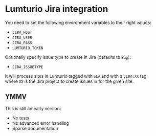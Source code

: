 # Lumturio Jira integration

You need to set the following environment variables to their right
values:

* `JIRA_HOST`
* `JIRA_USER`
* `JIRA_PASS`
* `LUMTURIO_TOKEN`

Optionally specify issue type to create in Jira (defaults to `Bug`):

* `JIRA_ISSUETYPE`

It will process sites in Lumturio tagged with `SLA` and with a
`JIRA:XX` tag where `XX` is the Jira project to create issues in for
the given site.

## YMMV

This is still an early version:

* No tests
* No advanced error handling
* Sparse documentation
